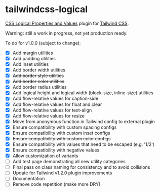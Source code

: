 # tailwindcss-logical

[CSS Logical Properties and Values](https://www.w3.org/TR/css-logical-1/) plugin for
[Tailwind CSS](https://tailwindcss.com).

Warning: still a work in progress, not yet production ready.

To do for v1.0.0 (subject to change):

- [x] Add margin utilities
- [x] Add padding utilities
- [x] Add inset utilities
- [x] Add border width utilities
- [x] ~~Add border style utilities~~
- [x] ~~Add border color utilities~~
- [x] Add border radius utilities
- [x] Add logical height and logical width (block-size, inline-size) utilities
- [x] Add flow-relative values for caption-side
- [x] Add flow-relative values for float and clear
- [x] Add flow-relative values for text-align
- [x] Add flow-relative values for resize
- [x] Move from anonymous function in Tailwind config to external plugin
- [x] Ensure compatibility with custom spacing configs
- [x] Ensure compatibility with custom inset configs
- [x] ~~Ensure compatibility with custom color configs~~
- [x] Ensure compatibility with values that need to be escaped (e.g. '1/2')
- [x] Ensure compatibility with negative values
- [x] Allow customization of variants
- [ ] Add test page demonstrating all new utility categories
- [ ] Final pass on class naming for consistency and to avoid collisions
- [ ] Update for Tailwind v1.2.0 plugin improvements
- [ ] Documentation
- [ ] Remove code repetition (make more DRY)
